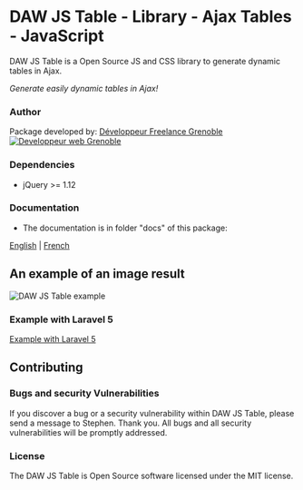 # DAW JS Table - Library - Ajax Tables - JavaScript

DAW JS Table is a Open Source JS and CSS library to generate dynamic tables in Ajax.

*Generate easily dynamic tables in Ajax!*




### Author

Package developed by:
[Développeur Freelance Grenoble](https://www.devandweb.fr)
[![Developpeur web Grenoble](https://www.devandweb.fr/medias/website/developpeur-web.png)](https://www.devandweb.fr)




### Dependencies

* jQuery >= 1.12




### Documentation

* The documentation is in folder "docs" of this package:

[English](https://github.com/stephweb/daw-js-table/blob/master/docs/en/doc.md)
|
[French](https://github.com/stephweb/daw-js-table/blob/master/docs/fr/doc.md)






## An example of an image result

![DAW JS Table example](https://www.devandweb.fr/medias/images/packages/daw-js-table-example.png)






### Example with Laravel 5

[Example with Laravel 5](https://github.com/stephweb/daw-js-table-with-laravel5-framework)






## Contributing

### Bugs and security Vulnerabilities

If you discover a bug or a security vulnerability within DAW JS Table, please send a message to Stephen. Thank you.
All bugs and all security vulnerabilities will be promptly addressed.




### License

The DAW JS Table is Open Source software licensed under the MIT license.
